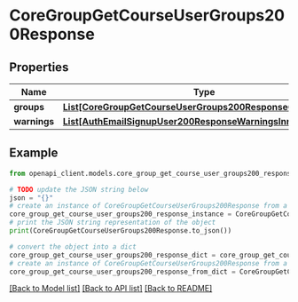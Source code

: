 # CoreGroupGetCourseUserGroups200Response


## Properties

Name | Type | Description | Notes
------------ | ------------- | ------------- | -------------
**groups** | [**List[CoreGroupGetCourseUserGroups200ResponseGroupsInner]**](CoreGroupGetCourseUserGroups200ResponseGroupsInner.md) |  | 
**warnings** | [**List[AuthEmailSignupUser200ResponseWarningsInner]**](AuthEmailSignupUser200ResponseWarningsInner.md) |  | [optional] 

## Example

```python
from openapi_client.models.core_group_get_course_user_groups200_response import CoreGroupGetCourseUserGroups200Response

# TODO update the JSON string below
json = "{}"
# create an instance of CoreGroupGetCourseUserGroups200Response from a JSON string
core_group_get_course_user_groups200_response_instance = CoreGroupGetCourseUserGroups200Response.from_json(json)
# print the JSON string representation of the object
print(CoreGroupGetCourseUserGroups200Response.to_json())

# convert the object into a dict
core_group_get_course_user_groups200_response_dict = core_group_get_course_user_groups200_response_instance.to_dict()
# create an instance of CoreGroupGetCourseUserGroups200Response from a dict
core_group_get_course_user_groups200_response_from_dict = CoreGroupGetCourseUserGroups200Response.from_dict(core_group_get_course_user_groups200_response_dict)
```
[[Back to Model list]](../README.md#documentation-for-models) [[Back to API list]](../README.md#documentation-for-api-endpoints) [[Back to README]](../README.md)


